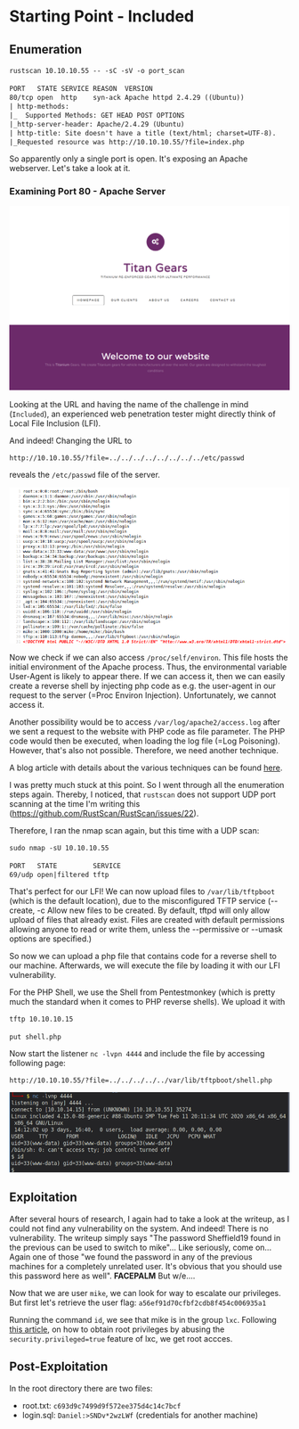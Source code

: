 # Starting Point - Included

## Enumeration

```
rustscan 10.10.10.55 -- -sC -sV -o port_scan

PORT   STATE SERVICE REASON  VERSION
80/tcp open  http    syn-ack Apache httpd 2.4.29 ((Ubuntu))
| http-methods: 
|_  Supported Methods: GET HEAD POST OPTIONS
|_http-server-header: Apache/2.4.29 (Ubuntu)
| http-title: Site doesn't have a title (text/html; charset=UTF-8).
|_Requested resource was http://10.10.10.55/?file=index.php
```
So apparently only a single port is open. It's exposing an Apache webserver. Let's take a look at it.

### Examining Port 80 - Apache Server

![](pics/website.png)

Looking at the URL and having the name of the challenge in mind (`Included`), an experienced web penetration tester might directly think of Local File Inclusion (LFI). 

And indeed! Changing the URL to 
```
http://10.10.10.55/?file=../../../../../../../../etc/passwd
```
reveals the `/etc/passwd` file of the server.

![](pics/etc_passwd.png)

Now we check if we can also access `/proc/self/environ`. This file hosts the initial environment of the Apache process. Thus, the environmental variable User-Agent is likely to appear there. If we can access it, then we can easily create a reverse shell by injecting php code as e.g. the user-agent in our request to the server (=Proc Environ Injection). Unfortunately, we cannot access it.

Another possibility would be to access `/var/log/apache2/access.log` after we sent a request to the website with PHP code as file parameter. The PHP code would then be executed, when loading the log file (=Log Poisoning). However, that's also not possible. Therefore, we need another technique.

A blog article with details about the various techniques can be found [here](https://outpost24.com/blog/from-local-file-inclusion-to-remote-code-execution-part-1).

I was pretty much stuck at this point. So I went through all the enumeration steps again. Thereby, I noticed, that `rustscan` does not support UDP port scanning at the time I'm writing this (https://github.com/RustScan/RustScan/issues/22).

Therefore, I ran the nmap scan again, but this time with a UDP scan:

```
sudo nmap -sU 10.10.10.55

PORT   STATE         SERVICE
69/udp open|filtered tftp
```

That's perfect for our LFI! We can now upload files to `/var/lib/tftpboot` (which is the default location), due to the misconfigured TFTP service (--create, -c
Allow new files to be created. By default, tftpd will only allow upload of files that already exist. Files are created with default permissions allowing anyone to read or write them, unless the --permissive or --umask options are specified.)

So now we can upload a php file that contains code for a reverse shell to our machine. Afterwards, we will execute the file by loading it with our LFI vulnerability.

For the PHP Shell, we use the Shell from Pentestmonkey (which is pretty much the standard when it comes to PHP reverse shells). We upload it with

```
tftp 10.10.10.15

put shell.php
```

Now start the listener `nc -lvpn 4444` and include the file by accessing following page: 

```
http://10.10.10.55/?file=../../../../../var/lib/tftpboot/shell.php
```

![](pics/reverse_shell.png)

## Exploitation

After several hours of research, I again had to take a look at the writeup, as I could not find any vulnerability on the system. And indeed! There is no vulnerability. The writeup simply says "The password Sheffield19 found in the previous can be used to switch to mike"... Like seriously, come on... Again one of those "we found the password in any of the previous machines for a completely unrelated user. It's obvious that you should use this password here as well". **FACEPALM** But w/e....

Now that we are user `mike`, we can look for way to escalate our privileges. But first let's retrieve the user flag: `a56ef91d70cfbf2cdb8f454c006935a1`

Running the command `id`, we see that mike is in the group `lxc`. Following [this article](https://book.hacktricks.xyz/linux-unix/privilege-escalation/interesting-groups-linux-pe/lxd-privilege-escalation), on how to obtain root privileges by abusing the `security.privileged=true` feature of lxc, we get root accces.

## Post-Exploitation
In the root directory there are two files:
  - root.txt: `c693d9c7499d9f572ee375d4c14c7bcf`
  - login.sql: `Daniel:>SNDv*2wzLWf` (credentials for another machine)